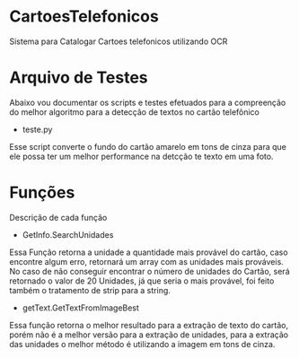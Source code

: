 # CartoesTelefonicos
Sistema para Catalogar Cartoes telefonicos utilizando OCR

# Arquivo de Testes

Abaixo vou documentar os scripts e testes efetuados para a compreenção do melhor algoritmo para a detecção de textos no cartão telefônico

* teste.py 

Esse script converte o fundo do cartão amarelo em tons de cinza para que ele possa ter um melhor performance na detcção te texto em uma foto.

# Funções
Descrição de cada função
* GetInfo.SearchUnidades

Essa Função retorna a unidade a quantidade mais provável do cartão, caso encontre algum erro, retornará um array com as unidades mais prováveis.
No caso de não conseguir encontrar o número de unidades do Cartão, será retornado o valor de 20 Unidades, já que seria o mais provável, foi feito também o tratamento de strip para a string.

* getText.GetTextFromImageBest

Essa função retorna o melhor resultado para a extração de texto do cartão, porém não é a melhor versão para a extração de unidades, para a extração das unidades o melhor método é utilizando a imagem em tons de cinza.
